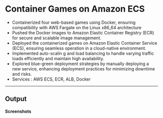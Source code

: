# **Container Games on Amazon ECS**
- Containerized four web-based games using Docker, ensuring compatibility with AWS Fargate on the Linux x86_64 architecture
- Pushed the Docker images to Amazon Elastic Container Registry (ECR) for secure and scalable image management.
- Deployed the containerized games on Amazon Elastic Container Service (ECS), ensuring seamless operation in a cloud-native environment.
- Implemented auto-scalin g and load balancing to handle varying traffic loads efficiently and maintain high availability.
- Explored blue-green deployment strategies by manually deploying a new service, enhancing deployment practices for minimizing downtime and risks.
- Services : AWS ECS, ECR, ALB, Docker

---
## **Output**

#### **Screenshots**
 






